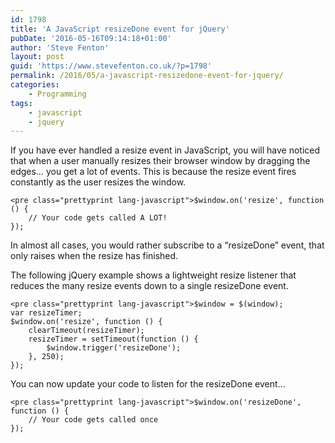 ```yaml
---
id: 1798
title: 'A JavaScript resizeDone event for jQuery'
pubDate: '2016-05-16T09:14:18+01:00'
author: 'Steve Fenton'
layout: post
guid: 'https://www.stevefenton.co.uk/?p=1798'
permalink: /2016/05/a-javascript-resizedone-event-for-jquery/
categories:
    - Programming
tags:
    - javascript
    - jquery
---
```


If you have ever handled a resize event in JavaScript, you will have noticed that when a user manually resizes their browser window by dragging the edges… you get a lot of events. This is because the resize event fires constantly as the user resizes the window.

```
<pre class="prettyprint lang-javascript">$window.on('resize', function () {
    // Your code gets called A LOT!
});
```

In almost all cases, you would rather subscribe to a “resizeDone” event, that only raises when the resize has finished.

The following jQuery example shows a lightweight resize listener that reduces the many resize events down to a single resizeDone event.

```
<pre class="prettyprint lang-javascript">$window = $(window);
var resizeTimer;
$window.on('resize', function () {
    clearTimeout(resizeTimer);
    resizeTimer = setTimeout(function () {
        $window.trigger('resizeDone');
    }, 250);
});
```

You can now update your code to listen for the resizeDone event…

```
<pre class="prettyprint lang-javascript">$window.on('resizeDone', function () {
    // Your code gets called once
});
```